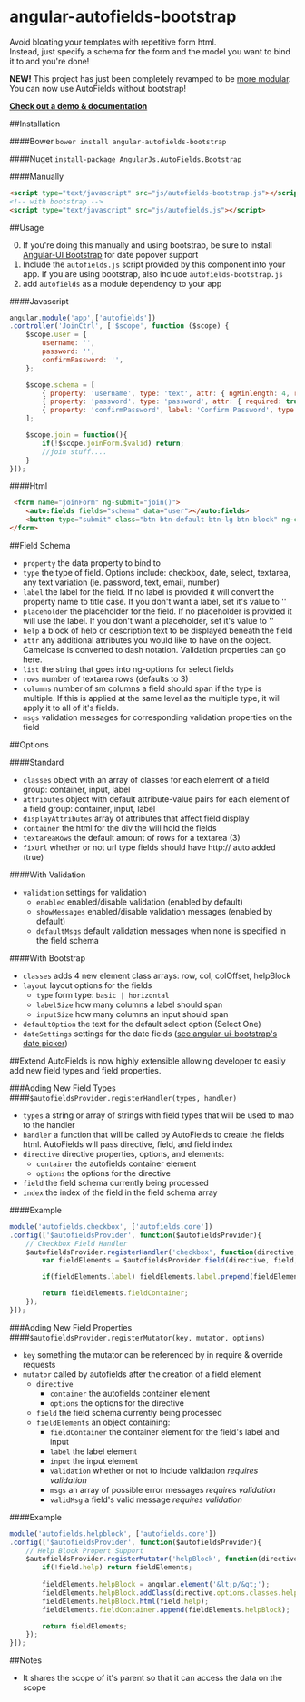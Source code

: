 angular-autofields-bootstrap
=============================

Avoid bloating your templates with repetitive form html.  
Instead, just specify a schema for the form and the model you want to bind it to and you're done!

**NEW!** This project has just been completely revamped to be [more modular](http://justmaier.github.io/angular-autoFields-bootstrap/#extend). You can now use AutoFields without bootstrap!

[**Check out a demo & documentation**](http://justmaier.github.io/angular-autoFields-bootstrap/#demo)

##Installation

####Bower
`bower install angular-autofields-bootstrap`

####Nuget
`install-package AngularJs.AutoFields.Bootstrap`

####Manually
```html
<script type="text/javascript" src="js/autofields-bootstrap.js"></script>`
<!-- with bootstrap -->
<script type="text/javascript" src="js/autofields.js"></script>
```

##Usage

0. If you're doing this manually and using bootstrap, be sure to install [Angular-UI Bootstrap](https://github.com/angular-ui/bootstrap) for date popover support
1. Include the `autofields.js` script provided by this component into your app. If you are using bootstrap, also include `autofields-bootstrap.js`
2. add `autofields` as a module dependency to your app

####Javascript
```javascript
angular.module('app',['autofields'])
.controller('JoinCtrl', ['$scope', function ($scope) {
	$scope.user = {
		username: '',
		password: '',
		confirmPassword: '',
	};

	$scope.schema = [
		{ property: 'username', type: 'text', attr: { ngMinlength: 4, required: true }, msgs: {minlength: 'Needs to have at least 4 characters'} },
		{ property: 'password', type: 'password', attr: { required: true } },
		{ property: 'confirmPassword', label: 'Confirm Password', type: 'password', attr: { confirmPassword: 'user.password', required: true } }
	];

	$scope.join = function(){
		if(!$scope.joinForm.$valid) return;
		//join stuff....
	}
}]);
```

####Html
```html
 <form name="joinForm" ng-submit="join()">
    <auto:fields fields="schema" data="user"></auto:fields>
    <button type="submit" class="btn btn-default btn-lg btn-block" ng-class="{'btn-primary':joinForm.$valid}">Join</button>
</form>
```

##Field Schema

* `property` the data property to bind to
* `type` the type of field. Options include: checkbox, date, select, textarea, any text variation (ie. password, text, email, number)
* `label` the label for the field. If no label is provided it will convert the property name to title case. If you don't want a label, set it's value to ''
* `placeholder` the placeholder for the field. If no placeholder is provided it will use the label. If you don't want a placeholder, set it's value to ''
* `help` a block of help or description text to be displayed beneath the field
* `attr` any additional attributes you would like to have on the object. Camelcase is converted to dash notation. Validation properties can go here.
* `list` the string that goes into ng-options for select fields
* `rows` number of textarea rows (defaults to 3)
* `columns` number of sm columns a field should span if the type is multiple. If this is applied at the same level as the multiple type, it will apply it to all of it's fields.
* `msgs` validation messages for corresponding validation properties on the field

##Options

####Standard
* `classes` object with an array of classes for each element of a field group: container, input, label
* `attributes` object with default attribute-value pairs for each element of a field group: container, input, label
* `displayAttributes` array of attributes that affect field display
* `container` the html for the div the will hold the fields
* `textareaRows` the default amount of rows for a textarea (3)
* `fixUrl` whether or not url type fields should have http:// auto added (true)

####With Validation
* `validation` settings for validation
	* `enabled` enabled/disable validation (enabled by default)
	* `showMessages` enabled/disable validation messages (enabled by default)
	* `defaultMsgs` default validation messages when none is specified in the field schema

####With Bootstrap
* `classes` adds 4 new element class arrays: row, col, colOffset, helpBlock
* `layout` layout options for the fields
	* `type` form type: `basic | horizontal`
	* `labelSize` how many columns a label should span
	* `inputSize` how many columns an input should span
* `defaultOption` the text for the default select option (Select One)
* `dateSettings` settings for the date fields ([see angular-ui-bootstrap's date picker](http://angular-ui.github.io/bootstrap/#/datepicker))

##Extend
AutoFields is now highly extensible allowing developer to easily add new field types and field properties.

###Adding New Field Types
####`$autofieldsProvider.registerHandler(types, handler)`
* `types` a string or array of strings with field types that will be used to map to the handler
* `handler` a function that will be called by AutoFields to create the fields html. AutoFields will pass directive, field, and field index
* `directive` directive properties, options, and elements:
	* `container` the autofields container element
	* `options` the options for the directive
* `field` the field schema currently being processed
* `index` the index of the field in the field schema array

####Example
```javascript
module('autofields.checkbox', ['autofields.core'])
.config(['$autofieldsProvider', function($autofieldsProvider){
	// Checkbox Field Handler
	$autofieldsProvider.registerHandler('checkbox', function(directive, field, index){
		var fieldElements = $autofieldsProvider.field(directive, field, '&lt;input/&gt;');

		if(fieldElements.label) fieldElements.label.prepend(fieldElements.input);

		return fieldElements.fieldContainer;
	});
}]);
```

###Adding New Field Properties
####`$autofieldsProvider.registerMutator(key, mutator, options)`
* `key` something the mutator can be referenced by in require & override requests
* `mutator` called by autofields after the creation of a field element
	* `directive`
		* `container` the autofields container element
		* `options` the options for the directive
	* `field` the field schema currently being processed
	* `fieldElements` an object containing:
		* `fieldContainer` the container element for the field's label and input
		* `label` the label element
		* `input` the input element
		* `validation` whether or not to include validation *requires validation*
		* `msgs` an array of possible error messages *requires validation*
		* `validMsg` a field's valid message *requires validation*

####Example
```javascript
module('autofields.helpblock', ['autofields.core'])
.config(['$autofieldsProvider', function($autofieldsProvider){
	// Help Block Propert Support
	$autofieldsProvider.registerMutator('helpBlock', function(directive, field, fieldElements){
		if(!field.help) return fieldElements;
		
		fieldElements.helpBlock = angular.element('&lt;p/&gt;');
		fieldElements.helpBlock.addClass(directive.options.classes.helpBlock.join(' '))
		fieldElements.helpBlock.html(field.help);
		fieldElements.fieldContainer.append(fieldElements.helpBlock);

		return fieldElements;
	});
}]);
```

##Notes
* It shares the scope of it's parent so that it can access the data on the scope